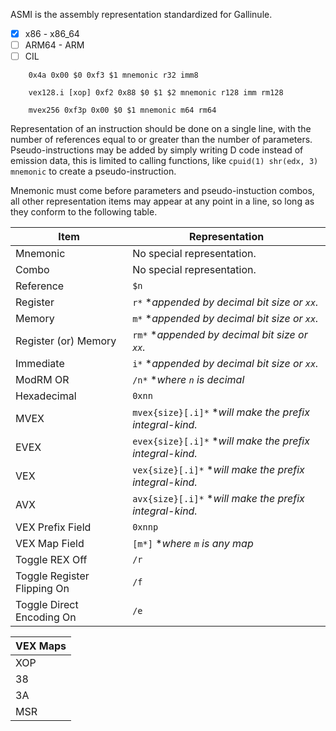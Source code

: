 ASMI is the assembly representation standardized for Gallinule.

- [x] x86 - x86_64
- [ ] ARM64 - ARM
- [ ] CIL

```
    0x4a 0x00 $0 0xf3 $1 mnemonic r32 imm8

    vex128.i [xop] 0xf2 0x88 $0 $1 $2 mnemonic r128 imm rm128

    mvex256 0xf3p 0x00 $0 $1 mnemonic m64 rm64
```

Representation of an instruction should be done on a single line, with the number of references equal to or greater than the number of parameters. Pseudo-instructions may be added by simply writing D code instead of emission data, this is limited to calling functions, like `cpuid(1) shr(edx, 3) mnemonic` to create a pseudo-instruction.

Mnemonic must come before parameters and pseudo-instuction combos, all other representation items may appear at any point in a line, so long as they conform to the following table.

| Item | Representation |
|--------|----------------|
| Mnemonic | No special representation. |
| Combo | No special representation. |
| Reference | `$n` |
| Register | `r*`  **appended by decimal bit size or `xx`.* |
| Memory | `m*`  **appended by decimal bit size or `xx`.* |
| Register (or) Memory | `rm*` **appended by decimal bit size or `xx`.* |
| Immediate | `i*`  **appended by decimal bit size or `xx`.* |
| ModRM OR | `/n*` **where `n` is decimal* |
| Hexadecimal | `0xnn` |
| MVEX | `mvex{size}[.i]*` **will make the prefix integral-kind.* |
| EVEX | `evex{size}[.i]*` **will make the prefix integral-kind.* |
| VEX | `vex{size}[.i]*` **will make the prefix integral-kind.* |
| AVX | `avx{size}[.i]*` **will make the prefix integral-kind.* |
| VEX Prefix Field | `0xnnp` |
| VEX Map Field | `[m*]` **where `m` is any map* |
| Toggle REX Off | `/r` |
| Toggle Register Flipping On | `/f` |
| Toggle Direct Encoding On | `/e` |

| VEX Maps |
|----------|
| XOP |
| 38 |
| 3A |
| MSR |